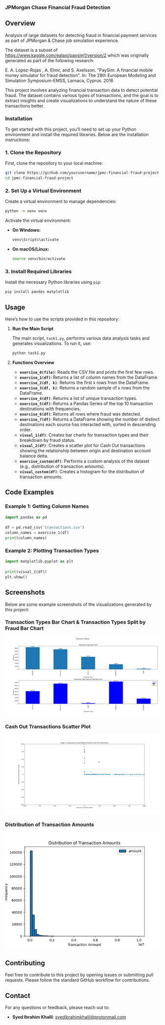 ### JPMorgan Chase Financial Fraud Detection

## Overview
Analysis of large datasets for detecting fraud in financial payment services as part of JPMorgan &amp; Chase job simulation experience.

The dataset is a subset of https://www.kaggle.com/ealaxi/paysim1/version/2 which was originally generated as part of the following research:

E. A. Lopez-Rojas , A. Elmir, and S. Axelsson. "PaySim: A financial mobile money simulator for fraud detection". In: The 28th European Modeling and Simulation Symposium-EMSS, Larnaca, Cyprus. 2016


This project involves analyzing financial transaction data to detect potential fraud. The dataset contains various types of transactions, and the goal is to extract insights and create visualizations to understand the nature of these transactions better.

### Installation

To get started with this project, you'll need to set up your Python environment and install the required libraries. Below are the installation instructions:

### 1. Clone the Repository

First, clone the repository to your local machine:

```bash
git clone https://github.com/yourusername/jpmc-financial-fraud-project.git
cd jpmc-financial-fraud-project
```

### 2. Set Up a Virtual Environment

Create a virtual environment to manage dependencies:

```bash
python -m venv venv
```

Activate the virtual environment:

- **On Windows:**

    ```bash
    venv\Scripts\activate
    ```

- **On macOS/Linux:**

    ```bash
    source venv/bin/activate
    ```

### 3. Install Required Libraries

Install the necessary Python libraries using `pip`:

```bash
pip install pandas matplotlib
```

## Usage

Here’s how to use the scripts provided in this repository:

1. **Run the Main Script**

   The main script, `task1.py`, performs various data analysis tasks and generates visualizations. To run it, use:

   ```bash
   python task1.py
   ```

2. **Functions Overview**

   - **`exercise_0(file)`**: Reads the CSV file and prints the first few rows.
   - **`exercise_1(df)`**: Returns a list of column names from the DataFrame.
   - **`exercise_2(df, k)`**: Returns the first `k` rows from the DataFrame.
   - **`exercise_3(df, k)`**: Returns a random sample of `k` rows from the DataFrame.
   - **`exercise_4(df)`**: Returns a list of unique transaction types.
   - **`exercise_5(df)`**: Returns a Pandas Series of the top 10 transaction destinations with frequencies.
   - **`exercise_6(df)`**: Returns all rows where fraud was detected.
   - **`exercise_7(df)`**: Returns a DataFrame showing the number of distinct destinations each source has interacted with, sorted in descending order.
   - **`visual_1(df)`**: Creates bar charts for transaction types and their breakdown by fraud status.
   - **`visual_2(df)`**: Creates a scatter plot for Cash Out transactions showing the relationship between origin and destination account balance delta.
   - **`exercise_custom(df)`**: Performs a custom analysis of the dataset (e.g., distribution of transaction amounts).
   - **`visual_custom(df)`**: Creates a histogram for the distribution of transaction amounts.

## Code Examples

### Example 1: Getting Column Names

```python
import pandas as pd

df = pd.read_csv('transactions.csv')
column_names = exercise_1(df)
print(column_names)
```

### Example 2: Plotting Transaction Types

```python
import matplotlib.pyplot as plt

print(visual_1(df))
plt.show()
```

## Screenshots

Below are some example screenshots of the visualizations generated by this project:

### Transaction Types Bar Chart & Transaction Types Split by Fraud Bar Chart

![Transaction Types Bar Chart](screenshots/transaction_types_bar_chart.png)

### Cash Out Transactions Scatter Plot

![Cash Out Transactions Scatter Plot](screenshots/cash_out_scatter_plot.png)

### Distribution of Transaction Amounts

![Distribution of Transaction Amounts](screenshots/transaction_amounts_histogram.png)

## Contributing

Feel free to contribute to this project by opening issues or submitting pull requests. Please follow the standard GitHub workflow for contributions.


## Contact

For any questions or feedback, please reach out to:

- **Syed Ibrahim Khalil**: [syedibrahimkhalil@protonmail.com](mailto:syedibrahimkhalil@protonmail.com)
```
